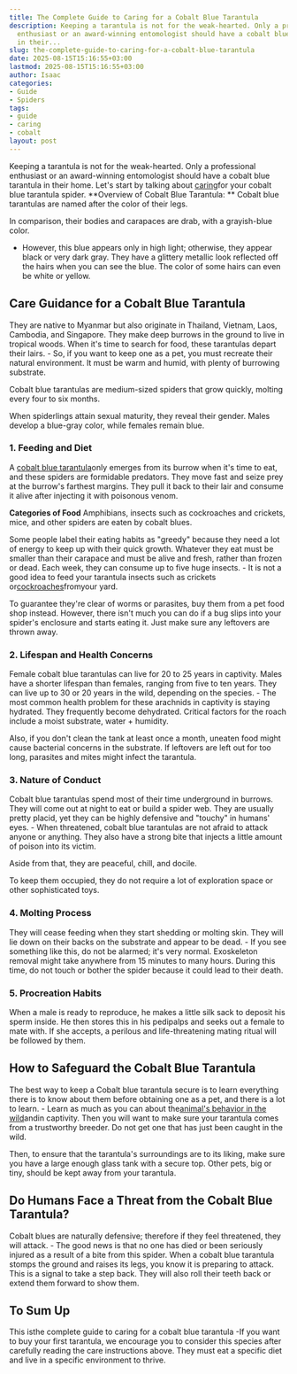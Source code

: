 ```yaml
---
title: The Complete Guide to Caring for a Cobalt Blue Tarantula
description: Keeping a tarantula is not for the weak-hearted. Only a professional
  enthusiast or an award-winning entomologist should have a cobalt blue tarantula
  in their...
slug: the-complete-guide-to-caring-for-a-cobalt-blue-tarantula
date: 2025-08-15T15:16:55+03:00
lastmod: 2025-08-15T15:16:55+03:00
author: Isaac
categories:
- Guide
- Spiders
tags:
- guide
- caring
- cobalt
layout: post
---
```

Keeping a tarantula is not for the weak-hearted. Only a professional enthusiast or an award-winning entomologist should have a cobalt blue tarantula in their home. Let's start by talking about [caring](https://pestpolicy.com/selecting-and-caring-for-a-live-christmas-tree/)for your cobalt blue tarantula spider. **Overview of Cobalt Blue Tarantula: ** Cobalt blue tarantulas are named after the color of their legs.

In comparison, their bodies and carapaces are drab, with a grayish-blue color.

- However, this blue appears only in high light; otherwise, they appear black or very dark gray. They have a glittery metallic look reflected off the hairs when you can see the blue. The color of some hairs can even be white or yellow.

##  **Care Guidance for a Cobalt Blue Tarantula**

They are native to Myanmar but also originate in Thailand, Vietnam, Laos, Cambodia, and Singapore. They make deep burrows in the ground to live in tropical woods. When it's time to search for food, these tarantulas depart their lairs. - So, if you want to keep one as a pet, you must recreate their natural environment. It must be warm and humid, with plenty of burrowing substrate.

Cobalt blue tarantulas are medium-sized spiders that grow quickly, molting every four to six months.

When spiderlings attain sexual maturity, they reveal their gender. Males develop a blue-gray color, while females remain blue.

###  **1. Feeding and Diet**

A [cobalt blue tarantula](https://www.topflightdubia.com/cobalt-blue-tarantula-care)only emerges from its burrow when it's time to eat, and these spiders are formidable predators. They move fast and seize prey at the burrow's farthest margins. They pull it back to their lair and consume it alive after injecting it with poisonous venom.

**Categories of Food** Amphibians, insects such as cockroaches and crickets, mice, and other spiders are eaten by cobalt blues.

Some people label their eating habits as "greedy" because they need a lot of energy to keep up with their quick growth. Whatever they eat must be smaller than their carapace and must be alive and fresh, rather than frozen or dead. Each week, they can consume up to five huge insects. - It is not a good idea to feed your tarantula insects such as crickets or[cockroaches](https://pestpolicy.com/what-animals-eat-cockroaches/)fromyour yard.

To guarantee they're clear of worms or parasites, buy them from a pet food shop instead. However, there isn't much you can do if a bug slips into your spider's enclosure and starts eating it. Just make sure any leftovers are thrown away.

###  **2. Lifespan and Health Concerns**

Female cobalt blue tarantulas can live for 20 to 25 years in captivity. Males have a shorter lifespan than females, ranging from five to ten years. They can live up to 30 or 20 years in the wild, depending on the species. - The most common health problem for these arachnids in captivity is staying hydrated. They frequently become dehydrated. Critical factors for the roach include a moist substrate, water + humidity.

Also, if you don't clean the tank at least once a month, uneaten food might cause bacterial concerns in the substrate. If leftovers are left out for too long, parasites and mites might infect the tarantula.

###  **3. Nature of Conduct**

Cobalt blue tarantulas spend most of their time underground in burrows. They will come out at night to eat or build a spider web. They are usually pretty placid, yet they can be highly defensive and "touchy" in humans' eyes. - When threatened, cobalt blue tarantulas are not afraid to attack anyone or anything. They also have a strong bite that injects a little amount of poison into its victim.

Aside from that, they are peaceful, chill, and docile.

To keep them occupied, they do not require a lot of exploration space or other sophisticated toys.

###  **4. Molting Process**

They will cease feeding when they start shedding or molting skin. They will lie down on their backs on the substrate and appear to be dead. - If you see something like this, do not be alarmed; it's very normal. Exoskeleton removal might take anywhere from 15 minutes to many hours. During this time, do not touch or bother the spider because it could lead to their death.

###  **5. Procreation Habits**

When a male is ready to reproduce, he makes a little silk sack to deposit his sperm inside. He then stores this in his pedipalps and seeks out a female to mate with. If she accepts, a perilous and life-threatening mating ritual will be followed by them.

##  **How to Safeguard the Cobalt Blue Tarantula**

The best way to keep a Cobalt blue tarantula secure is to learn everything there is to know about them before obtaining one as a pet, and there is a lot to learn. - Learn as much as you can about the[animal's behavior in the wild](https://pestpolicy.com/is-wall-gecko-poisonous-if-eaten/)andin captivity. Then you will want to make sure your tarantula comes from a trustworthy breeder. Do not get one that has just been caught in the wild.

Then, to ensure that the tarantula's surroundings are to its liking, make sure you have a large enough glass tank with a secure top. Other pets, big or tiny, should be kept away from your tarantula.

##  **Do Humans Face a Threat from the Cobalt Blue Tarantula?**

Cobalt blues are naturally defensive; therefore if they feel threatened, they will attack. - The good news is that no one has died or been seriously injured as a result of a bite from this spider. When a cobalt blue tarantula stomps the ground and raises its legs, you know it is preparing to attack. This is a signal to take a step back. They will also roll their teeth back or extend them forward to show them.

##  **To Sum Up**

This isthe complete guide to caring for a cobalt blue tarantula -If you want to buy your first tarantula, we encourage you to consider this species after carefully reading the care instructions above. They must eat a specific diet and live in a specific environment to thrive.
